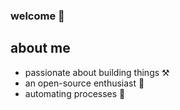 ### welcome 👋

## about me
- passionate about building things ⚒️
- an open-source enthusiast 📂
- automating processes 🚀
